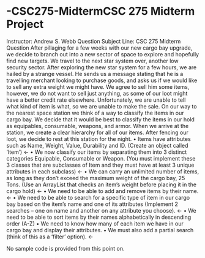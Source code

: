 # -CSC275-MidtermCSC 275 Midterm Project
Instructor: Andrew S. Webb
Question Subject Line: CSC 275 Midterm Question
After pillaging for a few weeks with our new cargo bay upgrade, we decide to branch out into a new sector of space to explore and hopefully find new targets. We travel to the next star system over, another low security sector. After exploring the new star system for a few hours, we are hailed by a strange vessel. He sends us a message stating that he is a travelling merchant looking to purchase goods, and asks us if we would like to sell any extra weight we might have. We agree to sell him some items, however, we do not want to sell just anything, as some of our loot might have a better credit rate elsewhere. Unfortunately, we are unable to tell what kind of item is what, so we are unable to make the sale. On our way to the nearest space station we think of a way to classify the items in our cargo bay. We decide that it would be best to classify the items in our hold as equipables, consumable, weapons, and armor. When we arrive at the station, we create a clear hierarchy for all of our items. After fencing our loot, we decide to rest at this station for the night.
•	Items have attributes such as Name, Weight, Value, Durability and ID. (Create an object called ‘Item’) <-
•	We now classify our items by separating them into 3 distinct categories Equipable, Consumable or Weapon. (You must implement these 3 classes that are subclasses of Item and they must have at least 3 unique attributes in each subclass) <-
•	We can carry an unlimited number of items, as long as they don’t exceed the maximum weight of the cargo bay, 25 Tons. (Use an ArrayList that checks an item’s weight before placing it in the cargo hold) <-
•	We need to be able to add and remove items by their name. <-
•	We need to be able to search for a specific type of item in our cargo bay based on the item’s name and one of its attributes (Implement 2 searches – one on name and another on any attribute you choose). <-
•	We need to be able to sort items by their names alphabetically in descending order (A-Z) 
•	We need to know how many of each item we have in our cargo bay and display their attributes.
•	We must also add a partial search (think of this as a ‘filter’ option). <-

No sample code is provided from this point on.
